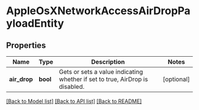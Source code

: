 # AppleOsXNetworkAccessAirDropPayloadEntity

## Properties
Name | Type | Description | Notes
------------ | ------------- | ------------- | -------------
**air_drop** | **bool** | Gets or sets a value indicating whether if set to true, AirDrop is disabled. | [optional] 

[[Back to Model list]](../README.md#documentation-for-models) [[Back to API list]](../README.md#documentation-for-api-endpoints) [[Back to README]](../README.md)


